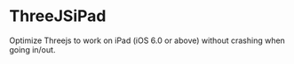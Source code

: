 ThreeJSiPad
===========

Optimize Threejs to work on iPad (iOS 6.0 or above) without crashing when going in/out.
